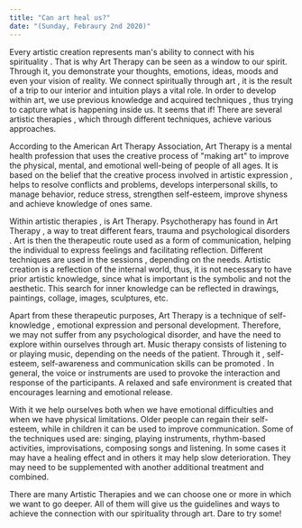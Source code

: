 ```yaml
---
title: "Can art heal us?"
date: "(Sunday, Febraury 2nd 2020)"
---
```

Every artistic creation represents man's ability to connect with his spirituality . That is why Art Therapy can be seen as a window to our spirit. Through it, you demonstrate your thoughts, emotions, ideas, moods and even your vision of reality. We connect spiritually through art , it is the result of a trip to our interior and intuition plays a vital role. In order to develop within art, we use previous knowledge and acquired techniques , thus trying to capture what is happening inside us. It seems that if! There are several artistic therapies , which through different techniques, achieve various approaches.

According to the American Art Therapy Association,  Art Therapy is a mental health profession that uses the creative process of "making art" to improve the physical, mental, and emotional well-being of people of all ages. It is based on the belief that the creative process involved in artistic expression , helps to resolve conflicts and problems, develops interpersonal skills, to manage behavior, reduce stress, strengthen self-esteem, improve shyness and achieve knowledge of ones same.

Within artistic therapies , is Art Therapy. Psychotherapy has found in Art Therapy , a way to treat different fears, trauma and psychological disorders . Art is then the therapeutic route used as a form of communication, helping the individual to express feelings and facilitating reflection. Different techniques are used in the sessions , depending on the needs. Artistic creation is a reflection of the internal world, thus, it is not necessary to have prior artistic knowledge, since  what is important is the symbolic and not the aesthetic. This search for inner knowledge can be reflected in drawings, paintings, collage, images, sculptures, etc.

Apart from these therapeutic purposes, Art Therapy is a technique of self-knowledge , emotional expression and personal development. Therefore, we may not suffer from any psychological disorder, and have the need to explore within ourselves through art. Music therapy  consists of listening to or playing music, depending on the needs of the patient. Through it , self-esteem, self-awareness and communication skills can be promoted . In general, the voice or instruments are used to provoke the interaction and response of the participants. A relaxed and safe environment is created that encourages learning and emotional release.

With it we help ourselves both when we have emotional difficulties and when we have physical limitations. Older people can regain their self-esteem, while in children it can be used to improve communication.
Some of the techniques used are: singing, playing instruments, rhythm-based activities, improvisations, composing songs and listening. In some cases it may have a healing effect and in others it may help slow deterioration. They may need to be supplemented with another additional treatment and combined.

There are many Artistic Therapies and we can choose one or more in which we want to go deeper. All of them will give us the guidelines and ways to achieve the connection with our spirituality through art.  Dare to try some!